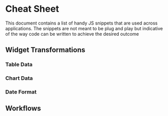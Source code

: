 # Cheat Sheet

This document contains a list of handy JS snippets that are used across applications. The snippets are not meant to be plug and play but indicative of the way code can be written to achieve the desired outcome

## Widget Transformations

### Table Data

### Chart Data

### Date Format

## Workflows



